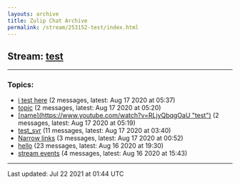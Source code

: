 ```yaml
---
layouts: archive
title: Zulip Chat Archive
permalink: /stream/253152-test/index.html
---
```


## Stream: [test](http://vishnuks.com/zulip-archive-action-test-2/stream/253152-test/index.html)
---

### Topics:

* [i test here](topic/i.20test.20here.html) (2 messages, latest: Aug 17 2020 at 05:37)
* [topic](topic/topic.html) (2 messages, latest: Aug 17 2020 at 05:20)
* [\[name\](https://www.youtube.com/watch?v=RLjyQbqgOaU "test")](topic/.5Bname.5D(https.3A.2F.2Fwww.2Eyoutube.2Ecom.2Fwatch.3Fv.3DRLjyQbqgOaU.20.22test.22).html) (2 messages, latest: Aug 17 2020 at 05:19)
* [test_svr](topic/test_svr.html) (11 messages, latest: Aug 17 2020 at 03:40)
* [Narrow links](topic/Narrow.20links.html) (3 messages, latest: Aug 17 2020 at 00:52)
* [hello](topic/hello.html) (23 messages, latest: Aug 16 2020 at 19:30)
* [stream events](topic/stream.20events.html) (4 messages, latest: Aug 16 2020 at 15:43)

<hr><p>Last updated: Jul 22 2021 at 01:44 UTC</p>